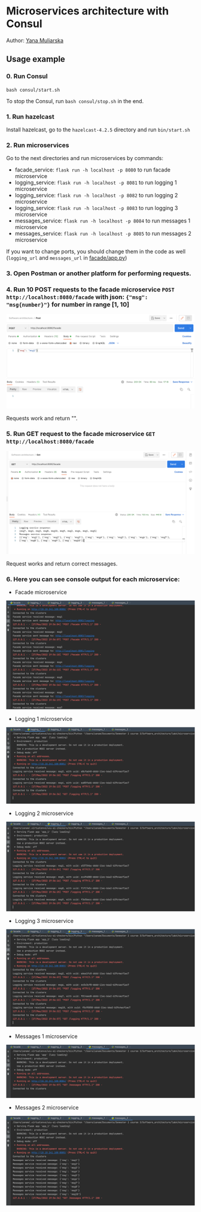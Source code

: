 # Microservices architecture with Consul

Author: [Yana Muliarska](https://github.com/muliarska)

## Usage example

### 0. Run Consul
`bash consul/start.sh`

To stop the Consul, run `bash consul/stop.sh` in the end.

### 1. Run hazelcast

Install hazelcast, go to the `hazelcast-4.2.5` directory and run `bin/start.sh`

### 2. Run microservices

Go to the next directories and run microservices by commands:
- facade_service: `flask run -h localhost -p 8080` to run facade microservice
- logging_service: `flask run -h localhost -p 8081` to run logging 1 microservice
- logging_service: `flask run -h localhost -p 8082` to run logging 2 microservice
- logging_service: `flask run -h localhost -p 8083` to run logging 3 microservice
- messages_service: `flask run -h localhost -p 8084` to run messages 1 microservice
- messages_service: `flask run -h localhost -p 8085` to run messages 2 microservice

If you want to change ports, you should change them in the code as well (`logging_url` and `messages_url` in [facade/app.py](https://github.com/muliarska/microservices/blob/micro_basics/facade_service/app.py))

### 3. Open Postman or another platform for performing requests.

### 4. Run 10 POST requests to the facade microservice `POST http://localhost:8080/facade` with json: `{"msg": "msg{number}"}` for number in range [1, 10]

![post_request](https://github.com/muliarska/microservices/blob/micro_mq/logs/post_request.png)

Requests work and return "".

### 5. Run GET request to the facade microservice `GET http://localhost:8080/facade`

![get_request](https://github.com/muliarska/microservices/blob/micro_mq/logs/get_request.png)

Request works and return correct messages.

### 6. Here you can see console output for each microservice:

- Facade microservice

![facade_logs](https://github.com/muliarska/microservices/blob/micro_mq/logs/facade_logs.png)

- Logging 1 microservice

![logging_1_logs](https://github.com/muliarska/microservices/blob/micro_mq/logs/logging_1_logs.png)

- Logging 2 microservice

![logging_2_logs](https://github.com/muliarska/microservices/blob/micro_mq/logs/logging_2_logs.png)

- Logging 3 microservice

![logging_3_logs](https://github.com/muliarska/microservices/blob/micro_mq/logs/logging_3_logs.png)

- Messages 1 microservice

![messages_1_logs](https://github.com/muliarska/microservices/blob/micro_mq/logs/messages_1_logs.png)

- Messages 2 microservice

![messages_2_logs](https://github.com/muliarska/microservices/blob/micro_mq/logs/messages_2_logs.png)



